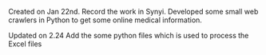 Created on Jan 22nd.
Record the work in Synyi.
Developed some small web crawlers in Python to get some online medical information.

Updated on 2.24
Add the some python files which is used to process the Excel files
